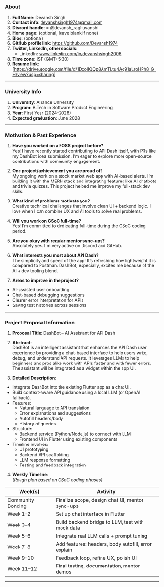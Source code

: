 ### About 

1. **Full Name**: Devansh Singh  
2. **Contact info**: devanshsingh1974@gmail.com  
3. **Discord handle**: = @devansh_raghuvanshi 
4. **Home page**: (optional, leave blank if none)  
5. **Blog**: (optional)  
6. **GitHub profile link**: https://github.com/Devansh1974  
7. **Twitter, LinkedIn, other socials**:  
   - LinkedIn: www.linkedin.com/in/devanshsingh2006  
8. **Time zone**: IST (GMT+5:30)  
9. **Resume link**: [https://drive.google.com/file/d/1DcoIIQQp8AmTLtu4Aq91aLroHPh8_G_H/view?usp=sharing]

---

### University Info

1. **University**: Alliance University  
2. **Program**: B.Tech in Software Product Engineering  
3. **Year**: First Year (2024–2028)  
4. **Expected graduation**: June 2028

---

### Motivation & Past Experience

1. **Have you worked on a FOSS project before?**  
Yes! I have recently started contributing to API Dash itself, with PRs like my DashBot idea submission. I’m eager to explore more open-source contributions with community engagement.  


2. **One project/achievement you are proud of?**  
My ongoing work on a stock market web app with AI-based alerts. I’m building it with the MERN stack and integrating features like AI chatbots and trivia quizzes. This project helped me improve my full-stack dev skills.

3. **What kind of problems motivate you?**  
Creative technical challenges that involve clean UI + backend logic. I love when I can combine UX and AI tools to solve real problems.

4. **Will you work on GSoC full-time?**  
Yes! I’m committed to dedicating full-time during the GSoC coding period.

5. **Are you okay with regular mentor sync-ups?**  
Absolutely yes. I'm very active on Discord and GitHub.

6. **What interests you most about API Dash?**  
The simplicity and speed of the app! It’s refreshing how lightweight it is compared to Postman. DashBot, especially, excites me because of the AI + dev tooling blend.

7. **Areas to improve in the project?**  
- AI-assisted user onboarding  
- Chat-based debugging suggestions  
- Clearer error interpretation for APIs  
- Saving test histories across sessions

---

### Project Proposal Information

1. **Proposal Title**: DashBot – AI Assistant for API Dash

2. **Abstract**:  
DashBot is an intelligent assistant that enhances the API Dash user experience by providing a chat-based interface to help users write, debug, and understand API requests. It leverages LLMs to help beginners and pros alike work with APIs faster and with fewer errors. The assistant will be integrated as a widget within the app UI.

3. **Detailed Description**:  
- Integrate DashBot into the existing Flutter app as a chat UI.
- Build context-aware API guidance using a local LLM (or OpenAI fallback).
- Features:
  - Natural language to API translation
  - Error explanations and suggestions
  - Autofill headers/body
  - History of queries
- Structure:
  - Backend service (Python/Node.js) to connect with LLM
  - Frontend UI in Flutter using existing components
- Timeline involves:
  - UI prototyping
  - Backend API scaffolding
  - LLM response formatting
  - Testing and feedback integration

4. **Weekly Timeline**:  
_(Rough plan based on GSoC coding phases)_

| Week(s) | Activity |
|--------|----------|
| Community Bonding | Finalize scope, design chat UI, mentor sync-ups |
| Week 1–2 | Set up chat interface in Flutter |
| Week 3–4 | Build backend bridge to LLM, test with mock data |
| Week 5–6 | Integrate real LLM calls + prompt tuning |
| Week 7–8 | Add features: headers, body autofill, error explain |
| Week 9–10 | Feedback loop, refine UX, polish UI |
| Week 11–12 | Final testing, documentation, mentor demos |

---